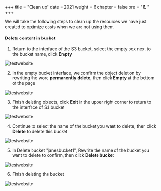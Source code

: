+++
title = "Clean up"
date = 2021
weight = 6
chapter = false
pre = "<b>6. </b>"
+++

We will take the following steps to clean up the resources we have just created to optimize costs when we are not using them.

#### Delete content in bucket 

1. Return to the interface of the S3 bucket, select the empty box next to the bucket name, click **Empty**

![testwebsite](/images/6.clean/vi.1.png)

2. In the empty bucket interface, we confirm the object deletion by rewriting the word **permanently delete**, then click **Empty** at the bottom of the page

![testwebsite](/images/6.clean/vi.2.png)

3. Finish deleting objects, click **Exit** in the upper right corner to return to the interface of S3 bucket

![testwebsite](/images/6.clean/vi.3.png)

4. Continue to select the name of the bucket you want to delete, then click **Delete** to delete this bucket

![testwebsite](/images/6.clean/vi.1.png)

5. In Delete bucket "janesbucket1", Rewrite the name of the bucket you want to delete to confirm, then click **Delete bucket**

![testwebsite](/images/6.clean/vi.4.png)

6. Finish deleting the bucket

![testwebsite](/images/6.clean/vi.5.png)
